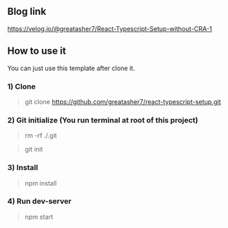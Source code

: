 ## Blog link

https://velog.io/@greatasher7/React-Typescript-Setup-without-CRA-1

## How to use it

You can just use this template after clone it.

### 1) Clone

> git clone https://github.com/greatasher7/react-typescript-setup.git

### 2) Git initialize (You run terminal at root of this project)

> rm -rf ./.git

> git init

### 3) Install

> npm install

### 4) Run dev-server

> npm start
